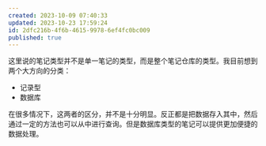 ```yaml
---
created: 2023-10-09 07:40:33
updated: 2023-10-23 17:59:24
id: 2dfc216b-4f6b-4615-9978-6ef4fc0bc009
published: true
---
```

这里说的笔记类型并不是单一笔记的类型，而是整个笔记仓库的类型。我目前想到两个大方向的分类：

- 记录型
- 数据库

在很多情况下，这两者的区分，并不是十分明显。反正都是把数据存入其中，然后通过一定的方法也可以从中进行查询。但是数据库类型的笔记可以提供更加便捷的数据处理。